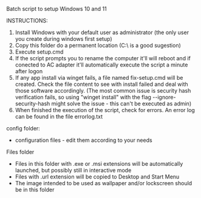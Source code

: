 Batch script to setup Windows 10 and 11

INSTRUCTIONS:
1) Install Windows with your default user as administrator (the only user you create during windows first setup)
2) Copy this folder do a permanent location (C:\ is a good sugestion)
3) Execute setup.cmd
4) If the script prompts you to rename the computer it'll will reboot and if conected to AC adapter it'll automatically execute the script a minute after logon
5) If any app install via winget fails, a file named fix-setup.cmd will be created. Check the file content to see with install failed and deal with those software accordingly. (The most common issue is security hash verification fails, so using "winget install" with the flag --ignore-security-hash might solve the issue - this can't be executed as admin)
6) When finished the execution of the script, check for errors. An error log can be found in the file errorlog.txt

config folder:
- configuration files - edit them according to your needs

Files folder
- Files in this folder with .exe or .msi extensions will be automatically launched, but possibly still in interactive mode
- Files with .url extension will be copied to Desktop and Start Menu
- The image intended to be used as wallpaper and/or lockscreen should be in this folder